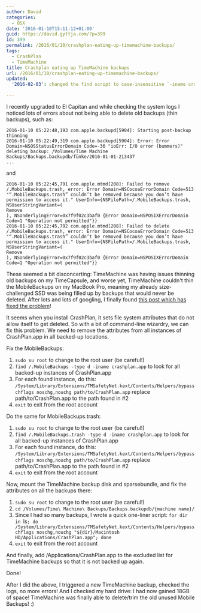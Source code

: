 ```yaml
---
author: David
categories:
  - OSX
date: '2016-01-10T15:11:12+01:00'
guid: https://david.gyttja.com/?p=399
id: 399
permalink: /2016/01/10/crashplan-eating-up-timemachine-backups/
tags:
  - CrashPlan
  - TimeMachine
title: Crashplan eating up TimeMachine backups
url: /2016/01/10/crashplan-eating-up-timemachine-backups/
updated:
  '2016-02-03': changed the find script to case-insensitive `-iname crashplan.app`.

---
```



I recently upgraded to El Capitan and while checking the system logs I noticed lots of errors about not being able to delete old backups (thin backups), such as:
```plaintext
2016-01-10 05:22:48,193 com.apple.backupd[5904]: Starting post-backup thinning
2016-01-10 05:22:49,319 com.apple.backupd[5904]: Error: Error Domain=NSOSStatusErrorDomain Code=-36 "ioErr: I/O error (bummers)" deleting backup: /Volumes/Time Machine Backups/Backups.backupdb/fünke/2016-01-01-213437
...
```
and

<!--more-->

```plaintext
2016-01-10 05:22:45,791 com.apple.mtmd[208]: Failed to remove /.MobileBackups.trash, error: Error Domain=NSCocoaErrorDomain Code=513 "“.MobileBackups.trash” couldn’t be removed because you don’t have permission to access it." UserInfo={NSFilePath=/.MobileBackups.trash, NSUserStringVariant=(
Remove
), NSUnderlyingError=0x7f9f02c3baf0 {Error Domain=NSPOSIXErrorDomain Code=1 "Operation not permitted"}}
2016-01-10 05:22:45,792 com.apple.mtmd[208]: Failed to delete /.MobileBackups.trash, error: Error Domain=NSCocoaErrorDomain Code=513 "“.MobileBackups.trash” couldn’t be removed because you don’t have permission to access it." UserInfo={NSFilePath=/.MobileBackups.trash, NSUserStringVariant=(
Remove
), NSUnderlyingError=0x7f9f02c3baf0 {Error Domain=NSPOSIXErrorDomain Code=1 "Operation not permitted"}}
```

These seemed a bit disconcerting: TimeMachine was having issues thinning old backups on my TimeCapsule, and worse yet, TimeMachine couldn't thin the MobileBackups on my MacBook Pro, meaning my already size-challenged SSD was being filled up by backups that would never be deleted. After lots and lots of googling, I finally found [this post which has fixed the problem](https://discussions.apple.com/message/29277434#29277434)!

It seems when you install CrashPlan, it sets file system attributes that do not allow itself to get deleted. So with a bit of command-line wizardry, we can fix this problem. We need to remove the attributes from all instances of CrashPlan.app in all backed-up locations.

Fix the MobileBackups:

1. `sudo su root` to change to the root user (be careful!)
2. `find /.MobileBackups -type d -iname crashplan.app` to look for all backed-up instances of CrashPlan.app
3. For each found instance, do this: `/System/Library/Extensions/TMSafetyNet.kext/Contents/Helpers/bypass chflags noschg,nouchg path/to/CrashPlan.app` replace path/to/CrashPlan.app to the path found in #2
4. `exit` to exit from the root account

Do the same for MobileBackups.trash:

1. `sudo su root` to change to the root user (be careful!)
2. `find /.MobileBackups.trash -type d -iname crashplan.app` to look for all backed-up instances of CrashPlan.app
3. For each found instance, do this: `/System/Library/Extensions/TMSafetyNet.kext/Contents/Helpers/bypass chflags noschg,nouchg path/to/CrashPlan.app` replace path/to/CrashPlan.app to the path found in #2
4. `exit` to exit from the root account

Now, mount the TimeMachine backup disk and sparsebundle, and fix the attributes on all the backups there:

1. `sudo su root` to change to the root user (be careful!)
2. `cd /Volumes/Time\ Machine\ Backups/Backups.backupdb/{machine name}/`
3. Since I had so many backups, I wrote a quick one-liner script: `for dir in `ls`; do /System/Library/Extensions/TMSafetyNet.kext/Contents/Helpers/bypass chflags noschg,nouchg "${dir}/Macintosh HD/Applications/CrashPlan.app"; done`
4. `exit` to exit from the root account

And finally, add /Applications/CrashPlan.app to the excluded list for TimeMachine backups so that it is not backed up again.

Done!

After I did the above, I triggered a new TimeMachine backup, checked the logs, no more errors! And I checked my hard drive: I had now gained 18GB of space! TimeMachine was finally able to delete/trim the old unused Mobile Backups! :)
